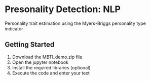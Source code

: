 # Presonality Detection: NLP

Personality trait estimation using the Myers-Briggs personality type indicator

## Getting Started

1. Download the MBTI_demo.zip file
2. Open the jupyter notebook 
3. Install the required libraries (optional)
4. Execute the code and enter your text
